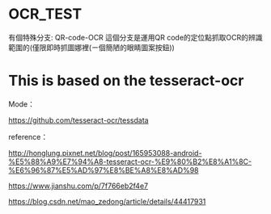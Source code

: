 # OCR_TEST

有個特殊分支:
    QR-code-OCR
這個分支是運用QR code的定位點抓取OCR的辨識範圍的(僅限即時抓圖娜裡(ㄧ個簡陋的眼睛圖案按鈕))


# This is based on the tesseract-ocr


Mode：

  https://github.com/tesseract-ocr/tessdata


reference：

  http://honglung.pixnet.net/blog/post/165953088-android-%E5%88%A9%E7%94%A8-tesseract-ocr-%E9%80%B2%E8%A1%8C-%E6%96%87%E5%AD%97%E8%BE%A8%E8%AD%98
  
  https://www.jianshu.com/p/7f766eb2f4e7
  
  https://blog.csdn.net/mao_zedong/article/details/44417931



